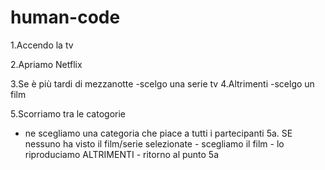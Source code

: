 # human-code


1.Accendo la tv

2.Apriamo Netflix

3.Se è più tardi di mezzanotte
 -scelgo una serie tv
4.Altrimenti 
 -scelgo un film
 
5.Scorriamo tra le catogorie
 - ne scegliamo una categoria che piace a tutti i partecipanti
    5a. SE nessuno ha visto il film/serie selezionate
        - scegliamo il film
        - lo riproduciamo
        ALTRIMENTI
        - ritorno al punto 5a